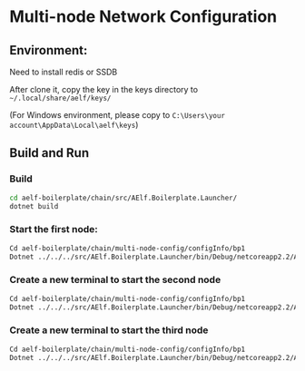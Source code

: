 # Multi-node Network Configuration

## Environment:

Need to install redis or SSDB

After clone it, copy the key in the keys directory to ```~/.local/share/aelf/keys/```

(For Windows environment, please copy to ```C:\Users\your account\AppData\Local\aelf\keys```)

## Build and Run

### Build

```bash
cd aelf-boilerplate/chain/src/AElf.Boilerplate.Launcher/
dotnet build
```
### Start the first node:

```bash
Cd aelf-boilerplate/chain/multi-node-config/configInfo/bp1
Dotnet ../../../src/AElf.Boilerplate.Launcher/bin/Debug/netcoreapp2.2/AElf.Boilerplate.Launcher.dll
```

### Create a new terminal to start the second node

```bash
Cd aelf-boilerplate/chain/multi-node-config/configInfo/bp1
Dotnet ../../../src/AElf.Boilerplate.Launcher/bin/Debug/netcoreapp2.2/AElf.Boilerplate.Launcher.dll
```

### Create a new terminal to start the third node

```bash
Cd aelf-boilerplate/chain/multi-node-config/configInfo/bp1
Dotnet ../../../src/AElf.Boilerplate.Launcher/bin/Debug/netcoreapp2.2/AElf.Boilerplate.Launcher.dll
```

